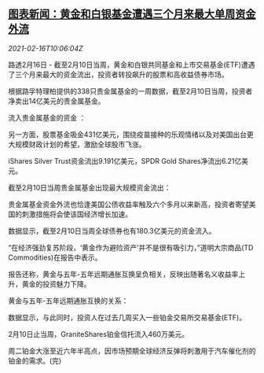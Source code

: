 <!--1614867796000-->
[图表新闻：黄金和白银基金遭遇三个月来最大单周资金外流](https://cn.reuters.com/article/graphic-global-precious-metal-capital-fl-idCNKBS2AG0LI)
------

<div><i>2021-02-16T10:06:04Z</i></div><p>路透2月16日 - 截至2月10日当周，黄金和白银共同基金和上市交易基金(ETF)遭遇了三个月来最大的资金流出，投资者转投飙升的股票和高收益债券市场。</p><p>根据路孚特理柏提供的338只贵金属基金的一周数据，截至2月10日当周，投资者净卖出14亿美元的贵金属基金。</p><p>流入贵金属基金的资金 ：</p><p>另一方面，股票基金吸金431亿美元，围绕疫苗接种的乐观情绪以及对美国出台更大规模财政计划的希望，激励全球股市飞涨。</p><p>iShares Silver Trust资金流出9.191亿美元，SPDR Gold Shares净流出6.21亿美元。</p><p>截至2月10日当周贵金属基金出现最大规模资金流出：</p><p>贵金属基金资金外流也恰逢美国公债收益率触及六个多月以来新高，投资者寄望美国的刺激措施将会使该国经济增长加速。</p><p>数据显示，截至2月10日当周全球债券也有180.3亿美元的资金流入。</p><p>“在经济强劲复苏阶段，‘黄金作为避险资产’并不是很有吸引力，”道明大宗商品(TD Commodities)在报告中表示。</p><p>报告还称，黄金与五年-五年远期通胀互换呈负相关，反映出随著名义收益率上升，黄金的投资魅力下降。</p><p>黄金与五年-五年远期通胀互换的关系：</p><p>数据显示，与此同时，投资人在过去几周买入一些铂金交易所交易基金(ETF)。</p><p>2月10日止当周，GraniteShares铂金信托流入460万美元。</p><p>周二铂金大涨至近六年半高点，因市场预期全球经济反弹将刺激用于汽车催化剂的铂金的需求。(完)</p>
